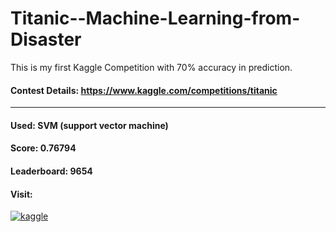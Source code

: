 # Titanic--Machine-Learning-from-Disaster
This is my first Kaggle Competition with 70% accuracy in prediction.
#### Contest Details: https://www.kaggle.com/competitions/titanic

***
#### Used: SVM (support vector machine)
#### Score: 0.76794
#### Leaderboard: 9654
#### Visit: 
</a>
<a href="https://www.kaggle.com/ghostfury" target="_blank">
<img src=https://img.shields.io/badge/kaggle-%2344BAE8.svg?&style=for-the-badge&logo=kaggle&logoColor=white alt=kaggle style="margin-bottom: 5px;" />
</a>


